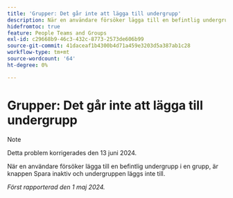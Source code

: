 ```yaml
---
title: 'Grupper: Det går inte att lägga till undergrupp'
description: När en användare försöker lägga till en befintlig undergrupp i en grupp, är knappen Spara inaktiv och undergruppen läggs inte till.
hidefromtoc: true
feature: People Teams and Groups
exl-id: c29668b9-46c3-432c-8773-2573de606b99
source-git-commit: 41daceaf1b4300b4d71a459e3203d5a387ab1c28
workflow-type: tm+mt
source-wordcount: '64'
ht-degree: 0%

---
```


# Grupper: Det går inte att lägga till undergrupp

>[!NOTE]
>
>Detta problem korrigerades den 13 juni 2024.

När en användare försöker lägga till en befintlig undergrupp i en grupp, är knappen Spara inaktiv och undergruppen läggs inte till.

_Först rapporterad den 1 maj 2024._

